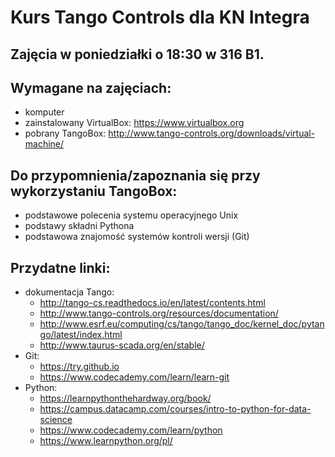 # Kurs Tango Controls dla KN Integra

Zajęcia w poniedziałki o 18:30 w 316 B1.
----------------------------------------

## Wymagane na zajęciach:

* komputer
* zainstalowany VirtualBox: https://www.virtualbox.org
* pobrany TangoBox: http://www.tango-controls.org/downloads/virtual-machine/

## Do przypomnienia/zapoznania się przy wykorzystaniu TangoBox:

* podstawowe polecenia systemu operacyjnego Unix
* podstawy składni Pythona
* podstawowa znajomość systemów kontroli wersji (Git)

## Przydatne linki:

* dokumentacja Tango:
    * http://tango-cs.readthedocs.io/en/latest/contents.html
    * http://www.tango-controls.org/resources/documentation/
    * http://www.esrf.eu/computing/cs/tango/tango_doc/kernel_doc/pytango/latest/index.html
    * http://www.taurus-scada.org/en/stable/
* Git:
    * https://try.github.io
    * https://www.codecademy.com/learn/learn-git
* Python:
    * https://learnpythonthehardway.org/book/
    * https://campus.datacamp.com/courses/intro-to-python-for-data-science
    * https://www.codecademy.com/learn/python
    * https://www.learnpython.org/pl/
